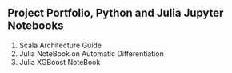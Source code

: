 ## Project Portfolio, Python and Julia Jupyter Notebooks
1) Scala Architecture Guide 
2) Julia NoteBook on Automatic Differentiation
3) Julia XGBoost NoteBook
